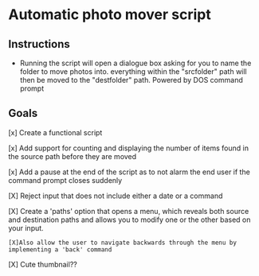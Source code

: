 # Automatic photo mover script
## Instructions
* Running the script will open a dialogue box asking for you to name the folder to move photos into. everything within the "srcfolder" path will then be moved to the "destfolder" path. Powered by DOS command prompt
## Goals
[x] Create a functional script

[x] Add support for counting and displaying the number of items found in the source path before they are moved

[x] Add a pause at the end of the script as to not alarm the end user if the command prompt closes suddenly

[X] Reject input that does not include either a date or a command

[X] Create a 'paths' option that opens a menu, which reveals both source and destination paths and allows you to modify one or the other based on your input.
    
    [X]Also allow the user to navigate backwards through the menu by implementing a 'back' command

[X] Cute thumbnail??